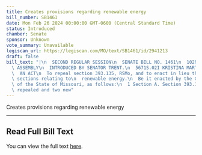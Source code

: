 ```yaml
---
title: Creates provisions regarding renewable energy
bill_number: SB1461
date: Mon Feb 26 2024 00:00:00 GMT-0600 (Central Standard Time)
status: Introduced
chamber: Senate
sponsor: Unknown
vote_summary: Unavailable
legiscan_url: https://legiscan.com/MO/text/SB1461/id/2941213
draft: false
bill_text: "|\n  SECOND REGULAR SESSION\n  SENATE BILL NO. 1461\n  102ND GENERA L\
  \ ASSEMBLY\n  INTRODUCED BY SENATOR TRENT.\n  5671S.02I KRISTINA MARTIN, Secretary\n\
  \  AN ACT\n  To repeal section 393.135, RSMo, and to enact in lieu thereof two new\
  \ sections relating to\n  renewable energy.\n  Be it enacted by the General Assembly\
  \ of the State of Missouri, as follows:\n  1 Section A. Section 393.135, RSMo, is\
  \ repealed and two new"
---
```

Creates provisions regarding renewable energy

---

## Read Full Bill Text

You can view the full text [here](https://legiscan.com/MO/text/SB1461/id/2941213).
